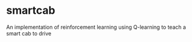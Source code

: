 # smartcab
An implementation of reinforcement learning using Q-learning to teach a smart cab to drive
